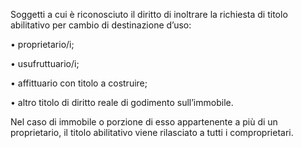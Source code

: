Soggetti a cui è riconosciuto il diritto di inoltrare la richiesta di titolo abilitativo per cambio di destinazione d’uso:

•	proprietario/i;

•	usufruttuario/i;

•	affittuario con titolo a costruire;

•	altro titolo di diritto reale di godimento sull’immobile.


Nel caso di immobile o porzione di esso appartenente a più di un proprietario, il titolo abilitativo viene rilasciato a tutti i comproprietari.
